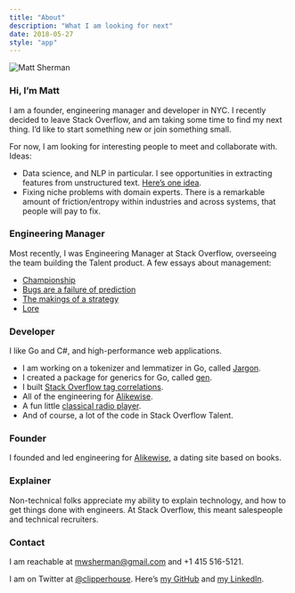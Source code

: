```yaml
---
title: "About"
description: "What I am looking for next"
date: 2018-05-27
style: "app"
---
```



![Matt Sherman](https://pbs.twimg.com/profile_images/557247446649036800/JSalo08u_400x400.jpeg)

### Hi, I’m Matt

I am a founder, engineering manager and developer in NYC. I recently decided to leave Stack Overflow, and am taking some time to find my next thing. I’d like to start something new or join something small.

For now, I am looking for interesting people to meet and collaborate with. Ideas:

- Data science, and NLP in particular. I see opportunities in extracting features from unstructured text. [Here’s one idea](https://docs.google.com/document/d/1lqMYoLtqeu6q2Q_ToI_f5hHMV4tNULtgL9jVizhE7SA/edit?usp=sharing).
- Fixing niche problems with domain experts. There is a remarkable amount of friction/entropy within industries and across systems, that people will pay to fix.

### Engineering Manager

Most recently, I was Engineering Manager at Stack Overflow, overseeing the team building the Talent product. A few essays about management:

- [Championship](/championship/)
- [Bugs are a failure of prediction](/bugs-are-a-failure-of-prediction/)
- [The makings of a strategy](makings-of-a-strategy/)
- [Lore](/lore/)

### Developer

I like Go and C#, and high-performance web applications.

- I am working on a tokenizer and lemmatizer in Go, called [Jargon](/jargon/).
- I created a package for generics for Go, called [gen](/gen/overview/).
- I built [Stack Overflow tag correlations](/stack-correlations/).
- All of the engineering for [Alikewise](/alikewise/).
- A fun little [classical radio player](/classical/).
- And of course, a lot of the code in Stack Overflow Talent.

### Founder

I founded and led engineering for [Alikewise](/alikewise/), a dating site based on books.

### Explainer

Non-technical folks appreciate my ability to explain technology, and how to get things done with engineers. At Stack Overflow, this meant salespeople and technical recruiters.

### Contact

I am reachable at mwsherman@gmail.com and +1 415 516-5121.

I am on Twitter at [@clipperhouse](https://mobile.twitter.com/@clipperhouse). Here’s [my GitHub](https://github.com/clipperhouse) and [my LinkedIn](https://linkedin.com/in/clipperhouse).


<style>
.post-content p:first-of-type {
    float:right;
    margin-left: 2em;
    position: relative;
    top: 30px;
    opacity: .9;
}

.post-content p:first-of-type img {
    width: 120px;
    border-radius: 50%;
    border: 1px solid #999;
}
</style>
